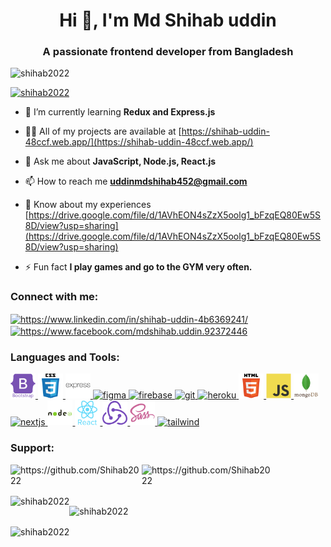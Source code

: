<h1 align="center">Hi 👋, I'm Md Shihab uddin</h1>
<h3 align="center">A passionate frontend developer from Bangladesh</h3>

<p align="left"> <img src="https://komarev.com/ghpvc/?username=shihab2022&label=Profile%20views&color=0e75b6&style=flat" alt="shihab2022" /> </p>

<p align="left"> <a href="https://github.com/ryo-ma/github-profile-trophy"><img src="https://github-profile-trophy.vercel.app/?username=shihab2022" alt="shihab2022" /></a> </p>

- 🌱 I’m currently learning **Redux and Express.js**

- 👨‍💻 All of my projects are available at [https://shihab-uddin-48ccf.web.app/](https://shihab-uddin-48ccf.web.app/)

- 💬 Ask me about **JavaScript, Node.js, React.js**

- 📫 How to reach me **uddinmdshihab452@gmail.com**

- 📄 Know about my experiences [https://drive.google.com/file/d/1AVhEON4sZzX5oolg1_bFzqEQ80Ew5S8D/view?usp=sharing](https://drive.google.com/file/d/1AVhEON4sZzX5oolg1_bFzqEQ80Ew5S8D/view?usp=sharing)

- ⚡ Fun fact **I play games and go to the GYM very often.**

<h3 align="left">Connect with me:</h3>
<p align="left">
<a href="https://linkedin.com/in/https://www.linkedin.com/in/shihab-uddin-4b6369241/" target="blank"><img align="center" src="https://raw.githubusercontent.com/rahuldkjain/github-profile-readme-generator/master/src/images/icons/Social/linked-in-alt.svg" alt="https://www.linkedin.com/in/shihab-uddin-4b6369241/" height="30" width="40" /></a>
<a href="https://fb.com/https://www.facebook.com/mdshihab.uddin.92372446" target="blank"><img align="center" src="https://raw.githubusercontent.com/rahuldkjain/github-profile-readme-generator/master/src/images/icons/Social/facebook.svg" alt="https://www.facebook.com/mdshihab.uddin.92372446" height="30" width="40" /></a>
</p>

<h3 align="left">Languages and Tools:</h3>
<p align="left"> <a href="https://getbootstrap.com" target="_blank" rel="noreferrer"> <img src="https://raw.githubusercontent.com/devicons/devicon/master/icons/bootstrap/bootstrap-plain-wordmark.svg" alt="bootstrap" width="40" height="40"/> </a> <a href="https://www.w3schools.com/css/" target="_blank" rel="noreferrer"> <img src="https://raw.githubusercontent.com/devicons/devicon/master/icons/css3/css3-original-wordmark.svg" alt="css3" width="40" height="40"/> </a> <a href="https://expressjs.com" target="_blank" rel="noreferrer"> <img src="https://raw.githubusercontent.com/devicons/devicon/master/icons/express/express-original-wordmark.svg" alt="express" width="40" height="40"/> </a> <a href="https://www.figma.com/" target="_blank" rel="noreferrer"> <img src="https://www.vectorlogo.zone/logos/figma/figma-icon.svg" alt="figma" width="40" height="40"/> </a> <a href="https://firebase.google.com/" target="_blank" rel="noreferrer"> <img src="https://www.vectorlogo.zone/logos/firebase/firebase-icon.svg" alt="firebase" width="40" height="40"/> </a> <a href="https://git-scm.com/" target="_blank" rel="noreferrer"> <img src="https://www.vectorlogo.zone/logos/git-scm/git-scm-icon.svg" alt="git" width="40" height="40"/> </a> <a href="https://heroku.com" target="_blank" rel="noreferrer"> <img src="https://www.vectorlogo.zone/logos/heroku/heroku-icon.svg" alt="heroku" width="40" height="40"/> </a> <a href="https://www.w3.org/html/" target="_blank" rel="noreferrer"> <img src="https://raw.githubusercontent.com/devicons/devicon/master/icons/html5/html5-original-wordmark.svg" alt="html5" width="40" height="40"/> </a> <a href="https://developer.mozilla.org/en-US/docs/Web/JavaScript" target="_blank" rel="noreferrer"> <img src="https://raw.githubusercontent.com/devicons/devicon/master/icons/javascript/javascript-original.svg" alt="javascript" width="40" height="40"/> </a> <a href="https://www.mongodb.com/" target="_blank" rel="noreferrer"> <img src="https://raw.githubusercontent.com/devicons/devicon/master/icons/mongodb/mongodb-original-wordmark.svg" alt="mongodb" width="40" height="40"/> </a> <a href="https://nextjs.org/" target="_blank" rel="noreferrer"> <img src="https://cdn.worldvectorlogo.com/logos/nextjs-2.svg" alt="nextjs" width="40" height="40"/> </a> <a href="https://nodejs.org" target="_blank" rel="noreferrer"> <img src="https://raw.githubusercontent.com/devicons/devicon/master/icons/nodejs/nodejs-original-wordmark.svg" alt="nodejs" width="40" height="40"/> </a> <a href="https://reactjs.org/" target="_blank" rel="noreferrer"> <img src="https://raw.githubusercontent.com/devicons/devicon/master/icons/react/react-original-wordmark.svg" alt="react" width="40" height="40"/> </a> <a href="https://redux.js.org" target="_blank" rel="noreferrer"> <img src="https://raw.githubusercontent.com/devicons/devicon/master/icons/redux/redux-original.svg" alt="redux" width="40" height="40"/> </a> <a href="https://sass-lang.com" target="_blank" rel="noreferrer"> <img src="https://raw.githubusercontent.com/devicons/devicon/master/icons/sass/sass-original.svg" alt="sass" width="40" height="40"/> </a> <a href="https://tailwindcss.com/" target="_blank" rel="noreferrer"> <img src="https://www.vectorlogo.zone/logos/tailwindcss/tailwindcss-icon.svg" alt="tailwind" width="40" height="40"/> </a> </p>

<h3 align="left">Support:</h3>
<p><a href="https://www.buymeacoffee.com/https://github.com/Shihab2022"> <img align="left" src="https://cdn.buymeacoffee.com/buttons/v2/default-yellow.png" height="50" width="210" alt="https://github.com/Shihab2022" /></a><a href="https://ko-fi.com/https://github.com/Shihab2022"> <img align="left" src="https://cdn.ko-fi.com/cdn/kofi3.png?v=3" height="50" width="210" alt="https://github.com/Shihab2022" /></a></p><br><br>

<p><img align="left" src="https://github-readme-stats.vercel.app/api/top-langs?username=shihab2022&show_icons=true&locale=en&layout=compact" alt="shihab2022" /></p>

<p>&nbsp;<img align="center" src="https://github-readme-stats.vercel.app/api?username=shihab2022&show_icons=true&locale=en" alt="shihab2022" /></p>

<p><img align="center" src="https://github-readme-streak-stats.herokuapp.com/?user=shihab2022&" alt="shihab2022" /></p>

